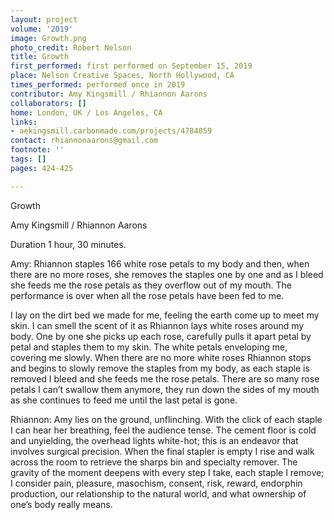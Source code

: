 ```yaml
---
layout: project
volume: '2019'
image: Growth.png
photo_credit: Robert Nelson
title: Growth
first_performed: first performed on September 15, 2019
place: Nelson Creative Spaces, North Hollywood, CA
times_performed: performed once in 2019
contributor: Amy Kingsmill / Rhiannon Aarons
collaborators: []
home: London, UK / Los Angeles, CA
links:
- aekingsmill.carbonmade.com/projects/4784059
contact: rhiannonaarons@gmail.com
footnote: ''
tags: []
pages: 424-425

---
```


Growth

Amy Kingsmill / Rhiannon Aarons

Duration 1 hour, 30 minutes.

Amy: Rhiannon staples 166 white rose petals to my body and then, when there are no more roses, she removes the staples one by one and as I bleed she feeds me the rose petals as they overflow out of my mouth. The performance is over when all the rose petals have been fed to me.

I lay on the dirt bed we made for me, feeling the earth come up to meet my skin. I can smell the scent of it as Rhiannon lays white roses around my body. One by one she picks up each rose, carefully pulls it apart petal by petal and staples them to my skin. The white petals enveloping me, covering me slowly. When there are no more white roses Rhiannon stops and begins to slowly remove the staples from my body, as each staple is removed I bleed and she feeds me the rose petals. There are so many rose petals I can’t swallow them anymore, they run down the sides of my mouth as she continues to feed me until the last petal is gone.

Rhiannon: Amy lies on the ground, unflinching. With the click of each staple I can hear her breathing, feel the audience tense. The cement floor is cold and unyielding, the overhead lights white-hot; this is an endeavor that involves surgical precision. When the final stapler is empty I rise and walk across the room to retrieve the sharps bin and specialty remover. The gravity of the moment deepens with every step I take, each staple I remove; I consider pain, pleasure, masochism, consent, risk, reward, endorphin production, our relationship to the natural world, and what ownership of one’s body really means.
